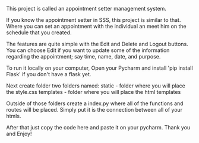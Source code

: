 This project is called an appointment setter management system.

If you know the appointment setter in SSS, this project is similar to that. Where you can set an appointment with the individual an meet him on the schedule that you created.

The features are quite simple with the Edit and Delete and Logout buttons. You can choose Edit if you want to update some of the information regarding the appointment; say time, name, date, and purpose.

To run it locally on your computer, Open your Pycharm and install 'pip install Flask' if you don't have a flask yet.

Next create folder two folders named: static - folder where you will place the style.css templates - folder where you will place the html templates

Outside of those folders create a index.py where all of the functions and routes will be placed. Simply put it is the connection between all of your htmls.

After that just copy the code here and paste it on your pycharm. Thank you and Enjoy!
